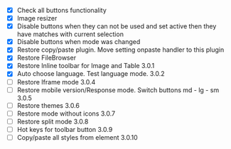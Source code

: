 - [x] Check all buttons functionality 
- [x] Image resizer
- [x] Disable buttons when they can not be used and set active then they have matches with current selection
- [x] Disable buttons when mode was changed
- [x] Restore copy/paste plugin. Move setting onpaste  handler to this plugin
- [x] Restore FileBrowser
- [x] Restore Inline toolbar for Image and Table 3.0.1
- [x] Auto choose language. Test language mode. 3.0.2
- [ ] Restore Iframe mode 3.0.4
- [ ] Restore mobile version/Response mode. Switch buttons md - lg - sm 3.0.5
- [ ] Restore themes 3.0.6
- [ ] Restore mode without icons 3.0.7
- [ ] Restore split mode 3.0.8
- [ ] Hot keys for toolbar button  3.0.9
- [ ] Copy/paste all styles from element  3.0.10

